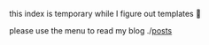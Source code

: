 this index is temporary while I figure out templates 🧠

please use the menu to read my blog ./[posts](./posts/)
